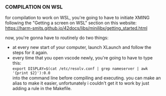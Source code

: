 ### COMPILATION ON WSL
for compilation to work on WSL, you're going to have to initiate XMING following the 
"Getting a screen on WSL" section on this website: https://harm-smits.github.io/42docs/libs/minilibx/getting_started.html

now, you're gonna have to routinely do two things:
* at every new start of your computer, launch XLaunch and follow the steps for it again.
* every time that you open vscode newly, you're going to have to type this: <br>
`export DISPLAY=$(cat /etc/resolv.conf | grep nameserver | awk '{print $2}'):0.0` <br>
into the command line before compiling and executing. 
you can make an alias to make it easier, unfortunately i couldn't get it to work
by just adding a rule in the Makefile.